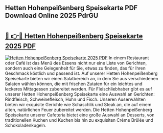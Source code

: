 ## Hetten Hohenpeißenberg Speisekarte PDF Download Online 2025 PdrGU

# <h2><a href="http://gcbnaw.nevu.top/?p=Hetten+Hohenpei%c3%9fenberg+Speisekarte">🔗 👉🔴 Hetten Hohenpeißenberg Speisekarte 2025 PDF</a></h2>

[![Hetten Hohenpeißenberg Speisekarte 2025 PDF](https://i.imgur.com/dBaPXMq.png)](http://gcbnaw.nevu.top/?p=Hetten+Hohenpei%c3%9fenberg+Speisekarte)
In einem Restaurant oder Café ist das Menü des Essens nicht nur eine Liste von Gerichten, sondern auch eine Gelegenheit für Sie, etwas zu finden, das für Ihren Geschmack köstlich und passend ist. Auf unserer Hetten Hohenpeißenberg Speisekarte bieten wir einen Salatbereich an, in dem Sie aus verschiedenen Salaten wählen können, die mit frischen Zutaten für ein leichtes und leckeres Mittagessen zubereitet werden. Für Fleischliebhaber gibt es auf unserer Hetten Hohenpeißenberg Speisekarte eine Auswahl an Gerichten: Rindfleisch, Schweinefleisch, Huhn und Fisch. Unseren Auserwählten bieten wir exquisite Gerichte wie Schaschlik und Steak an, die auf einem alten, natürlichen Feuer zubereitet werden. Die Hetten Hohenpeißenberg Speisekarte unserer Cafeteria bietet eine große Auswahl an Desserts, von traditionellen Kuchen und Kuchen bis hin zu exquisiten Crème Brûlée und Schokoladenkugeln.
